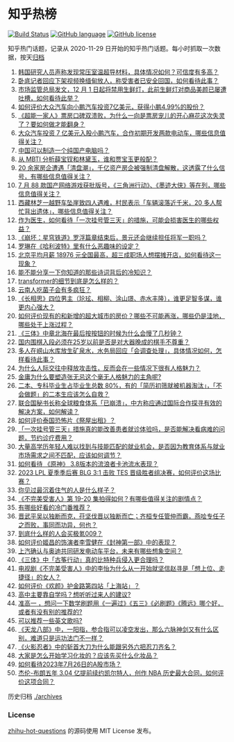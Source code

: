 # 知乎热榜
[![Build Status](https://github.com/ToWeLong/zhihu-hot-questions/workflows/CI/badge.svg)](https://github.com/ToWeLong/zhihu-hot-questions/actions)
[![GitHub language](https://img.shields.io/badge/language-golang-orange.svg)](https://golang.org/)
[![GitHub license](https://img.shields.io/github/license/ToWeLong/zhihu-hot-questions)](https://github.com/ToWeLong/zhihu-hot-questions/blob/main/LICENSE)

知乎热门话题，记录从 2020-11-29 日开始的知乎热门话题。每小时抓取一次数据，按天[归档](./archives)

<!-- BEGIN -->

1. [韩国研究人员声称发现常压室温超导材料，具体情况如何？可信度有多高？](https://www.zhihu.com/question/613850973)
1. [卧底记者回应下架视频换缅甸放人，称受害者已安全回国，如何看待此事？](https://www.zhihu.com/question/613591471)
1. [市场监管总局发文，12 月 1 日起将禁用生鲜灯，此前生鲜灯对商品美颜已屡遭吐槽，如何看待此举？](https://www.zhihu.com/question/614055600)
1. [如何评价大众汽车向小鹏汽车投资7亿美元，获得小鹏4.99%的股份？](https://www.zhihu.com/question/614158517)
1. [《超能一家人》票房口碑双溃败，为什么一向是票房宠儿的开心麻花这次失灵了？要如何做才能翻身？](https://www.zhihu.com/question/614043432)
1. [大众汽车投资 7 亿美元入股小鹏汽车，合作初期开发两款电动车，哪些信息值得关注？](https://www.zhihu.com/question/614154437)
1. [中国可以制造一个纯国产电脑吗？](https://www.zhihu.com/question/384887124)
1. [从 MBTI 分析薛宝钗和林黛玉，谁和贾宝玉更般配？](https://www.zhihu.com/question/613331359)
1. [20 余家房企遭遇「清盘潮」，千亿资产房企被强制清盘解散，这透露了什么信号，有哪些信息值得关注？](https://www.zhihu.com/question/614072198)
1. [7 月 88 款国产网络游戏获批版号，《三角洲行动》、《墨迹大侠》等在列，哪些信息值得关注？](https://www.zhihu.com/question/614067231)
1. [西藏林芝一越野车坠崖致四人遇难，村民表示「车辆滚落近千米，20 多人帮忙背出遗体」，哪些信息值得关注？](https://www.zhihu.com/question/613869705)
1. [作为医生，如何看待「一次挂号管三天」的措施，可能会损害医生的哪些权益？](https://www.zhihu.com/question/613963786)
1. [《崩坏：星穹铁道》罗浮篇章结束后，景元还会继续担任将军一职吗？](https://www.zhihu.com/question/613594200)
1. [罗琳在《哈利波特》里有什么恶趣味的设定？](https://www.zhihu.com/question/334831571)
1. [北京平均月薪 18976 元全国最高，超三成职场人想摆摊开店，如何看待这一现象？](https://www.zhihu.com/question/613867853)
1. [能不能分享一下你知道的那些诗词背后的冷知识？](https://www.zhihu.com/question/592384527)
1. [transformer的细节到底是怎么样的？](https://www.zhihu.com/question/362131975)
1. [云南人吃菌子会有多疯狂？](https://www.zhihu.com/question/347172987)
1. [《长相思》四位男主（玱玹、相柳、涂山璟、赤水丰隆），谁更足智多谋，谁更内心强大？](https://www.zhihu.com/question/554776610)
1. [如何评价现有的和新增的超大城市的房价？哪些不可能再涨，哪些仍是洼地，哪些处于上涨过程？](https://www.zhihu.com/question/614050550)
1. [《三体》中章北海在最后按按钮的时候为什么会慢了几秒钟？](https://www.zhihu.com/question/24084725)
1. [国内围棋入段必须在25岁以前是否是对大器晚成的棋手不尊重？](https://www.zhihu.com/question/56096543)
1. [多人在崂山水库放生矿泉水，水务局回应「会调查处理」，具体情况如何，怎样看待此事？](https://www.zhihu.com/question/613682135)
1. [为什么人际交往中释放攻击性，反而会在一些情况下很有人格魅力？](https://www.zhihu.com/question/533622671)
1. [金庸为什么要塑造张无忌这个毫无人格魅力的主角呢?](https://www.zhihu.com/question/613987325)
1. [二本、专科毕业生占毕业生总数 80%，有的「简历初筛就被机器淘汰」，「不会做题」的二本生应该怎么自救？](https://www.zhihu.com/question/614066970)
1. [联合国秘书长称全球粮食体系「已崩溃」，中方称应通过国际合作探寻有效的解决方案，如何解读？](https://www.zhihu.com/question/613881297)
1. [如何评价泰国恐怖片《祭屋出租》？](https://www.zhihu.com/question/597833794)
1. [「一次挂号管三天」措施真的能改善患者就诊体验吗，是否能解决看病难的问题，节约诊疗费用？](https://www.zhihu.com/question/613963201)
1. [大量高学历年轻人难以找到与技能匹配的就业机会，是否因为教育体系与就业市场需求之间不匹配，应该如何调节？](https://www.zhihu.com/question/613850315)
1. [如何看待 《原神》 3.8版本的流浪者卡池流水表现？](https://www.zhihu.com/question/613988911)
1. [2023 LPL 夏季季后赛 BLG 3:1 击败 TES 晋级胜者组决赛，如何评价这场比赛？](https://www.zhihu.com/question/614088124)
1. [你见过最沉着住气的人是什么样子？](https://www.zhihu.com/question/63036854)
1. [《不完美受害人》第 19-20 集拍得如何？有哪些值得关注的剧情点？](https://www.zhihu.com/question/614122897)
1. [有哪些好看的冷门番推荐？](https://www.zhihu.com/question/613278197)
1. [晋武平吴以独断而克，苻坚伐晋以独断而亡；齐桓专任管仲而霸，燕哙专任子之而败，事同而功异，何也？](https://www.zhihu.com/question/612882612)
1. [到底什么样的人会买极氪009？](https://www.zhihu.com/question/612093032)
1. [如何评价姬昌的饰演者李雪健在《封神第一部》中的表现？](https://www.zhihu.com/question/613750730)
1. [上汽确认与奥迪共同研发电动车平台，未来有哪些想象空间？](https://www.zhihu.com/question/613166524)
1. [《三体》中「古筝行动」真的比特种兵侵入更合理吗？](https://www.zhihu.com/question/582885932)
1. [电视剧《不完美受害人》中的李怡为什么从一开始就坚信赵寻是「想上位、走捷径」的女人？](https://www.zhihu.com/question/613060857)
1. [如何评价《欢颜》护金路第四站「上海站」？](https://www.zhihu.com/question/613458394)
1. [高中主要靠自学吗？想听听过来人的建议?](https://www.zhihu.com/question/613430214)
1. [准高一 ，想问一下数学刷题用《一遍过》《五三》《必刷题》《腾远》哪个好，或者有没有别的推荐的?](https://www.zhihu.com/question/612160264)
1. [可以推荐一些英文歌吗?](https://www.zhihu.com/question/613762731)
1. [《天龙八部》中，一阳指，参合指可以凌空发出，那么六脉神剑又有什么区别，难道只是运功法门不一样？](https://www.zhihu.com/question/371964272)
1. [《火影忍者》中的斩首大刀为什么能跟另外六把忍刀齐名？](https://www.zhihu.com/question/345593816)
1. [大家是怎么开始学习化妆的？应该先买什么化妆品？](https://www.zhihu.com/question/609622668)
1. [如何看待2023年7月26日的A股市场？](https://www.zhihu.com/question/614011356)
1. [杰伦-布朗五年 3.04 亿提前续约凯尔特人，创作 NBA 历史最大合同，如何评价这项合同？](https://www.zhihu.com/question/614039204)

<!-- END -->

历史归档 [./archives](./archives)


### License
[zhihu-hot-questions](https://github.com/towelong/zhihu-hot-questions) 的源码使用 MIT License 发布。
